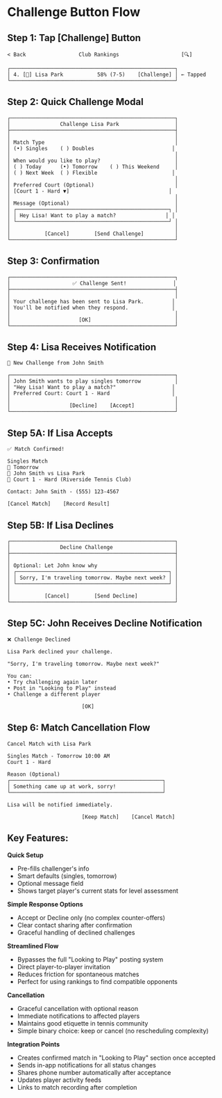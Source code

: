 # Challenge Button Flow

## Step 1: Tap [Challenge] Button
```
< Back                 Club Rankings                    [🔍]

┌─────────────────────────────────────────────────────┐
│ 4. [👤] Lisa Park           58% (7-5)    [Challenge] │ ← Tapped
└─────────────────────────────────────────────────────┘
```

## Step 2: Quick Challenge Modal
```
┌─────────────────────────────────────────────────────┐
│                Challenge Lisa Park                  │
├─────────────────────────────────────────────────────┤
│                                                     │
│ Match Type                                          │
│ (•) Singles    ( ) Doubles                         │
│                                                     │
│ When would you like to play?                        │
│ ( ) Today      (•) Tomorrow    ( ) This Weekend     │
│ ( ) Next Week  ( ) Flexible                        │
│                                                     │
│ Preferred Court (Optional)                          │
│ [Court 1 - Hard ▼]                                │
│                                                     │
│ Message (Optional)                                  │
│ ┌─────────────────────────────────────────────────┐ │
│ │ Hey Lisa! Want to play a match?                │ │
│ └─────────────────────────────────────────────────┘ │
│                                                     │
│           [Cancel]        [Send Challenge]          │
└─────────────────────────────────────────────────────┘
```

## Step 3: Confirmation
```
┌─────────────────────────────────────────────────────┐
│                    ✅ Challenge Sent!               │
├─────────────────────────────────────────────────────┤
│                                                     │
│ Your challenge has been sent to Lisa Park.         │
│ You'll be notified when they respond.              │
│                                                     │
│                      [OK]                           │
└─────────────────────────────────────────────────────┘
```

## Step 4: Lisa Receives Notification
```
🔴 New Challenge from John Smith

┌─────────────────────────────────────────────────────┐
│ John Smith wants to play singles tomorrow           │
│ "Hey Lisa! Want to play a match?"                  │
│ Preferred Court: Court 1 - Hard                    │
│                                                     │
│                   [Decline]    [Accept]             │
└─────────────────────────────────────────────────────┘
```

## Step 5A: If Lisa Accepts
```
✅ Match Confirmed!

Singles Match
📅 Tomorrow
👥 John Smith vs Lisa Park  
🎾 Court 1 - Hard (Riverside Tennis Club)

Contact: John Smith - (555) 123-4567

[Cancel Match]    [Record Result]
```

## Step 5B: If Lisa Declines
```
┌─────────────────────────────────────────────────────┐
│                Decline Challenge                    │
├─────────────────────────────────────────────────────┤
│                                                     │
│ Optional: Let John know why                         │
│ ┌─────────────────────────────────────────────────┐ │
│ │ Sorry, I'm traveling tomorrow. Maybe next week? │ │
│ └─────────────────────────────────────────────────┘ │
│                                                     │
│           [Cancel]        [Send Decline]            │
└─────────────────────────────────────────────────────┘
```

## Step 5C: John Receives Decline Notification
```
❌ Challenge Declined

Lisa Park declined your challenge.

"Sorry, I'm traveling tomorrow. Maybe next week?"

You can:
• Try challenging again later
• Post in "Looking to Play" instead
• Challenge a different player

                        [OK]
```

## Step 6: Match Cancellation Flow
```
Cancel Match with Lisa Park

Singles Match - Tomorrow 10:00 AM
Court 1 - Hard

Reason (Optional)
┌─────────────────────────────────────────────────┐
│ Something came up at work, sorry!               │
└─────────────────────────────────────────────────┘

Lisa will be notified immediately.

                        [Keep Match]    [Cancel Match]
```

## Key Features:

**Quick Setup**
- Pre-fills challenger's info
- Smart defaults (singles, tomorrow)
- Optional message field
- Shows target player's current stats for level assessment

**Simple Response Options**
- Accept or Decline only (no complex counter-offers)
- Clear contact sharing after confirmation
- Graceful handling of declined challenges

**Streamlined Flow**
- Bypasses the full "Looking to Play" posting system
- Direct player-to-player invitation
- Reduces friction for spontaneous matches
- Perfect for using rankings to find compatible opponents

**Cancellation**
- Graceful cancellation with optional reason
- Immediate notifications to affected players
- Maintains good etiquette in tennis community
- Simple binary choice: keep or cancel (no rescheduling complexity)

**Integration Points**
- Creates confirmed match in "Looking to Play" section once accepted
- Sends in-app notifications for all status changes
- Shares phone number automatically after acceptance
- Updates player activity feeds
- Links to match recording after completion